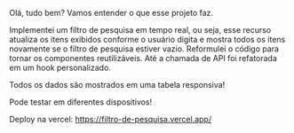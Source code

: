 Olá, tudo bem? Vamos entender o que esse projeto faz.

Implementei um filtro de pesquisa em tempo real, ou seja, esse recurso atualiza os itens exibidos conforme o usuário digita e mostra todos os itens novamente se o filtro de pesquisa estiver vazio.
Reformulei o código para tornar os componentes reutilizáveis. Até a chamada de API foi refatorada em um hook personalizado.

Todos os dados são mostrados em uma tabela responsiva!

Pode testar em diferentes dispositivos!

Deploy na vercel: https://filtro-de-pesquisa.vercel.app/
